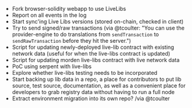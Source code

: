 * Fork browser-solidity webapp to use LiveLibs
* Report on all events in the log
* Start sync'ing Live Libs versions (stored on-chain, checked in client)
* Try to send signed/raw transactions (via @tcoulter: "You can use the provider-engine to do translations from `sendTransaction` to `sendRawTransaction` before they hit the server.")
* Script for updating newly-deployed live-lib contract with existing network data (useful for when the live-libs contract is updated)
* Script for updating morden live-libs contract with live network data
* PoC using serpent with live-libs
* Explore whether live-libs testing needs to be incorporated
* Start backing up lib data in a repo, a place for contributors to put lib source, test source, documentation, as well as a convenient place for developers to grab registry data without having to run a full node
* Extract environment migration into its own repo? /via @tcoulter
